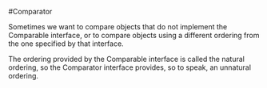 #Comparator

Sometimes we want to compare objects that do not implement the Comparable interface,
or to compare objects using a different ordering from the one specified by that interface.

The ordering provided by the Comparable interface is called the natural ordering,
so the Comparator interface provides, so to speak, an unnatural ordering.